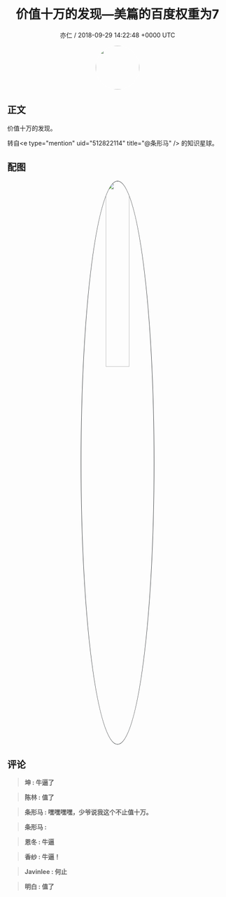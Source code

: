 <h1 align="center">价值十万的发现—美篇的百度权重为7</h1>
<p align="center">
    <a>亦仁 / 2018-09-29 14:22:48 &#43;0000 UTC</a>
</p>

<div align="center">
    <img src="https://images.zsxq.com/Fn3NQqCN8nuGF86yZPXSbEsl0mb3?e=1590940799&amp;token=kIxbL07-8jAj8w1n4s9zv64FuZZNEATmlU_Vm6zD:pfbNc8W3hS0oYG_hyXXh_rHMHuc=" width="100" height="100" style="border:1px solid;border-radius:50%; color:#ffffff"/>
</div>

## 正文

<div>
价值十万的发现。

转自&lt;e type=&#34;mention&#34; uid=&#34;512822114&#34; title=&#34;@条形马&#34; /&gt;  的知识星球。
</div>

## 配图
<div class="image" align="center">

<img src="https://images.zsxq.com/FkRo5kPkfCaV76iN_tNRlDtzSUn8?imageMogr2/auto-orient/thumbnail/800x/format/jpg/blur/1x0/quality/75&amp;e=1590940799&amp;token=kIxbL07-8jAj8w1n4s9zv64FuZZNEATmlU_Vm6zD:eE0LTqeuqEV33iWMx9IWMnmbOMM=" width="33%" height="33%" style="border:1px solid;border-radius:50%; color:#3c3f41"/>

</div>

## 评论

<div align="left">
<div>

<blockquote >
<span> <strong>坤 : 牛逼了 </strong></span>
</blockquote>

<blockquote >
<span> <strong>陈林 : 值了 </strong></span>
</blockquote>

<blockquote >
<span> <strong>条形马 : 嘿嘿嘿嘿，少爷说我这个不止值十万。 </strong></span>
</blockquote>

<blockquote >
<span> <strong>条形马 :  </strong></span>
</blockquote>

<blockquote >
<span> <strong>恩冬 : 牛逼 </strong></span>
</blockquote>

<blockquote >
<span> <strong>香纱 : 牛逼！ </strong></span>
</blockquote>

<blockquote >
<span> <strong>Javinlee : 何止 </strong></span>
</blockquote>

<blockquote >
<span> <strong>明白 : 值了 </strong></span>
</blockquote>

</div>
</div>